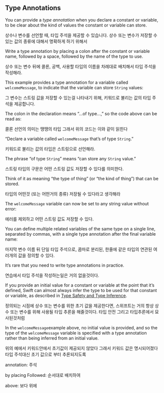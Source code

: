 ## Type Annotations

You can provide a *type annotation* when you declare a constant or variable, to be clear about the kind of values the constant or variable can store.

상수나 변수를 선언할 때, 타입 주석을 제공할 수 있습니다. 상수 또는 변수가 저장할 수 있는 값의 종류에 대해서 명확하게 하기 위해서



Write a type annotation by placing a colon after the constant or variable name, followed by a space, followed by the name of the type to use.

상수 또는 변수 뒤에 콜론, 공백, 사용할 타입의 이름을 차례대로 배치해서 타입 주석을 작성해라.



This example provides a type annotation for a variable called `welcomeMessage`, to indicate that the variable can store `String` values:

그 변수는 스트링 값을 저장할 수 있는걸 나타내기 위해, 키워드로 불리는 값의 타입 주석을 제공합니다.



The colon in the declaration means “…of type…,” so the code above can be read as:

콜론 선언의 의미는 땡땡의 타입 그래서 위의 코드는 이와 같이 읽힌다



“Declare a variable called `welcomeMessage` that’s of type `String`.”

키워드로 불리는 값의 타입은 스트링으로 선언해라.



The phrase “of type `String`” means “can store any `String` value.” 

스트링 타입의 구문은 어떤 스트링 값도 저장할 수 있다를 의미한다.



Think of it as meaning “the type of thing” (or “the kind of thing”) that can be stored.

타입의 어떤것 (또는 어떤거의 종류) 저장될 수 있다라고 생각해라



The `welcomeMessage` variable can now be set to any string value without error:

에러를 제외하고 어떤 스트링 값도 저장할 수 있다.



You can define multiple related variables of the same type on a single line, separated by commas, with a single type annotation after the final variable name:

마지막 변수 이름 뒤 단일 타입 주석으로, 콤마로 분리된, 한줄에 같은 타입의 연관된 여러개의 값을 정의할 수 있다. 



It’s rare that you need to write type annotations in practice. 

 연습에서 타입 주석을 작성하는일은 거의 없을것이다.



If you provide an initial value for a constant or variable at the point that it’s defined, Swift can almost always infer the type to be used for that constant or variable, as described in [Type Safety and Type Inference](https://docs.swift.org/swift-book/LanguageGuide/TheBasics.html#ID322). 

정의되는 시점에 상수 또는 변수를 위한 초기 값을 제공한다면, 스위프트는 거의 항상 상수 또는 변수를 위해 사용될 타입 추론을 해줄것이다. 타입 안전 그리고 타입추론에서 묘사된것처럼



In the `welcomeMessage`example above, no initial value is provided, and so the type of the `welcomeMessage` variable is specified with a type annotation rather than being inferred from an initial value.

위의 예에서 키워드안에서 초기값이 제공되지 않았다 그래서 키워드 값은 명시되어졌다 타입 주석대신 초기 값으로 부터 추론되지도록





annotation: 주석

by placing Followed: 순서대로 배치하여 

above: 보다 위에